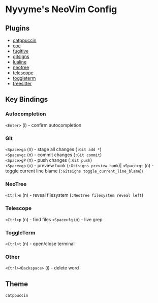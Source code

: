 # Nyvyme's NeoVim Config

## Plugins
- [catppuccin](https://github.com/catppuccin/nvim)
- [coc](https://github.com/neoclide/coc.nvim)
- [fugitive](https://github.com/tpope/vim-fugitive)
- [gitsigns](https://github.com/lewis6991/gitsigns.nvim)
- [lualine](https://github.com/nvim-lualine/lualine.nvim)
- [neotree](https://github.com/nvim-neo-tree/neo-tree.nvim)
- [telescope](https://github.com/nvim-telescope/telescope.nvim)
- [toggleterm](https://github.com/akinsho/toggleterm.nvim)
- [treesitter](https://github.com/nvim-treesitter/nvim-treesitter)

## Key Bindings
### Autocompletion
`<Enter>` (i) - confirm autocompletion

### Git
`<Space>ga` (n) - stage all changes (`:Git add *`)\
`<Space>gc` (n) - commit changes (`:Git commit`)\
`<Space>gP` (n) - push changes (`:Git push`)\
`<Space>gp` (n) - preview hunk (`:Gitsigns preview_hunk`)|
`<Space>gt` (n) - toggle current line blame (`:Gitsigns toggle_current_line_blame`)\

### NeoTree
`<Ctrl>n` (n) - reveal filesystem (`:Neotree filesystem reveal left`)

### Telescope
`<Ctrl>p` (n) - find files
`<Space>fg` (n) - live grep

### ToggleTerm
`<Ctrl>t` (n) - open/close terminal

### Other
`<Ctrl><Backspace>` (i) - delete word

## Theme
`catppuccin`
